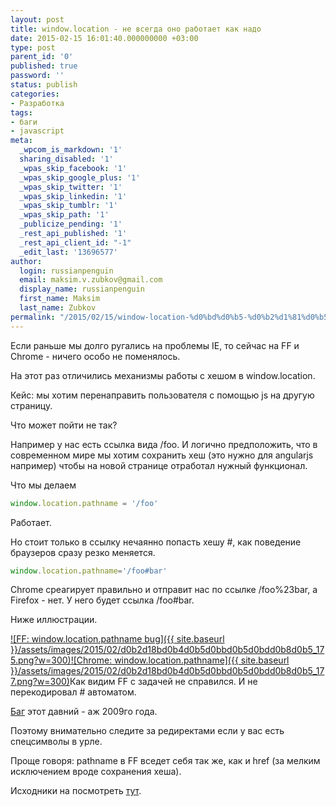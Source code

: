 ```yaml
---
layout: post
title: window.location - не всегда оно работает как надо
date: 2015-02-15 16:01:40.000000000 +03:00
type: post
parent_id: '0'
published: true
password: ''
status: publish
categories:
- Разработка
tags:
- баги
- javascript
meta:
  _wpcom_is_markdown: '1'
  sharing_disabled: '1'
  _wpas_skip_facebook: '1'
  _wpas_skip_google_plus: '1'
  _wpas_skip_twitter: '1'
  _wpas_skip_linkedin: '1'
  _wpas_skip_tumblr: '1'
  _wpas_skip_path: '1'
  _publicize_pending: '1'
  _rest_api_published: '1'
  _rest_api_client_id: "-1"
  _edit_last: '13696577'
author:
  login: russianpenguin
  email: maksim.v.zubkov@gmail.com
  display_name: russianpenguin
  first_name: Maksim
  last_name: Zubkov
permalink: "/2015/02/15/window-location-%d0%bd%d0%b5-%d0%b2%d1%81%d0%b5%d0%b3%d0%b4%d0%b0-%d0%be%d0%bd%d0%be-%d1%80%d0%b0%d0%b1%d0%be%d1%82%d0%b0%d0%b5%d1%82-%d0%ba%d0%b0%d0%ba-%d0%bd%d0%b0%d0%b4%d0%be/"
---
```

Если раньше мы долго ругались на проблемы IE, то сейчас на FF и Chrome - ничего особо не поменялось.

На этот раз отличились механизмы работы с хешом в window.location.

Кейс: мы хотим перенаправить пользователя с помощью js на другую страницу.

Что может пойти не так?

Например у нас есть ссылка вида /foo. И логично предположить, что в современном мире мы хотим сохранить хеш (это нужно для angularjs например) чтобы на новой странице отработал нужный функционал.

Что мы делаем

```javascript
window.location.pathname = '/foo'
```

Работает.

Но стоит только в ссылку нечаянно попасть хешу #, как поведение браузеров сразу резко меняется.

```javascript
window.location.pathname='/foo#bar'
```

Chrome среагирует правильно и отправит нас по ссылке /foo%23bar, а Firefox - нет. У него будет ссылка /foo#bar.

Ниже иллюстрации.

[![FF: window.location.pathname bug]({{ site.baseurl }}/assets/images/2015/02/d0b2d18bd0b4d0b5d0bbd0b5d0bdd0b8d0b5_175.png?w=300)](https://russianpenguin.files.wordpress.com/2015/02/d0b2d18bd0b4d0b5d0bbd0b5d0bdd0b8d0b5_175.png)[![Chrome: window.location.pathname]({{ site.baseurl }}/assets/images/2015/02/d0b2d18bd0b4d0b5d0bbd0b5d0bdd0b8d0b5_177.png?w=300)](https://russianpenguin.files.wordpress.com/2015/02/d0b2d18bd0b4d0b5d0bbd0b5d0bdd0b8d0b5_177.png)Как видим FF с задачей не справился. И не перекодировал # автоматом.

[Баг](https://bugzilla.mozilla.org/show_bug.cgi?id=483304 "FF: window.location.hash bug") этот давний - аж 2009го года.

Поэтому внимательно следите за редиректами если у вас есть спецсимволы в урле.

Проще говоря: pathname в FF вседет себя так же, как и href (за мелким исключением вроде сохранения хеша).

Исходники на посмотреть [тут](https://github.com/RussianPenguin/blogSamples/blob/master/pathname.php "Исходники к статье").

